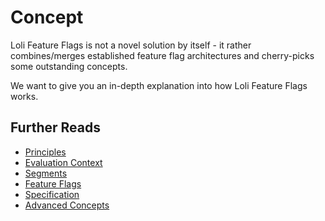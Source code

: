 # Concept

Loli Feature Flags is not a novel solution by itself - it rather combines/merges
established feature flag architectures and cherry-picks some outstanding concepts.

We want to give you an in-depth explanation into how Loli Feature Flags works.

## Further Reads

- [Principles](./principles)
- [Evaluation Context](./evaluation-context)
- [Segments](./segments)
- [Feature Flags](./feature-flags)
- [Specification](./specification)
- [Advanced Concepts](./advanced/)
